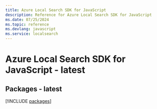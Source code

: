 ```yaml
---
title: Azure Local Search SDK for JavaScript
description: Reference for Azure Local Search SDK for JavaScript
ms.date: 07/25/2024
ms.topic: reference
ms.devlang: javascript
ms.service: localsearch
---
```

# Azure Local Search SDK for JavaScript - latest
## Packages - latest
[!INCLUDE [packages](local-search-index.md)]